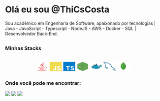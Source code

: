 
# Olá eu sou @ThiCsCosta
Sou acadêmico em Engenharia de Software, apaixonado por tecnologias | Java - JavaScript - Typescript - NodeJS - AWS - Docker - SQL | Desenvolvedor Back-End.

##
### Minhas Stacks

<div style="display: inline_block; align: center"><br>
 <center>
   <img align="center" alt="esbdev-Java" height="30" width="40" src="https://raw.githubusercontent.com/devicons/devicon/master/icons/java/java-plain.svg">
  <img align="center" alt="esbdev-Js" height="30" width="40" src="https://raw.githubusercontent.com/devicons/devicon/master/icons/javascript/javascript-plain.svg">
  <img align="center" alt="esbdev-Ts" height="30" width="40" src="https://raw.githubusercontent.com/devicons/devicon/master/icons/typescript/typescript-plain.svg">
  <img align="center" alt="esbdev-Node" height="30" width="40" src="https://raw.githubusercontent.com/devicons/devicon/master/icons/nodejs/nodejs-plain.svg">
   <img align="center" alt="esbdev-Docker" height="30" width="40" src="https://raw.githubusercontent.com/devicons/devicon/master/icons/docker/docker-original.svg">
   <img align="center" alt="esbdev-MYSQL" height="30" width="40" src="https://raw.githubusercontent.com/devicons/devicon/master/icons/mysql/mysql-original.svg">
   <img align="center" alt="esbdev-MongoDB" height="30" width="40" src="https://raw.githubusercontent.com/devicons/devicon/master/icons/mongodb/mongodb-original.svg">
 </center>
</div>

##
### Onde você pode me encontrar:

<div> 
  <a href="https://www.linkedin.com/in/thiago-santos-43b863a9" target="_blank"><img src="https://img.shields.io/badge/-LinkedIn-%230077B5?style=for-the-badge&logo=linkedin&logoColor=white" target="_blank"></a> 
  <a href = "thycscosta@gmail.com"><img src="https://img.shields.io/badge/-Gmail-%23333?style=for-the-badge&logo=gmail&logoColor=white" target="_blank"></a>
  <a href = "https://wa.me/message/6KEACMD5T2IDK1">
    <img src="https://img.shields.io/badge/-WhatsApp-%23333?style=for-the-badge&logo=whatsapp&logoColor=white&color=green" target="_blank">
  </a>  
</div>
